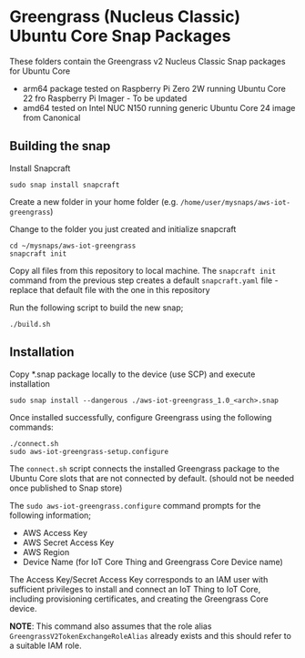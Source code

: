 # Greengrass (Nucleus Classic) Ubuntu Core Snap Packages

These folders contain the Greengrass v2 Nucleus Classic Snap packages for Ubuntu Core

- arm64 package tested on Raspberry Pi Zero 2W running Ubuntu Core 22 fro Raspberry Pi Imager - To be updated
- amd64 tested on Intel NUC N150 running generic Ubuntu Core 24 image from Canonical

## Building the snap

Install Snapcraft

    sudo snap install snapcraft

Create a new folder in your home folder (e.g. `/home/user/mysnaps/aws-iot-greengrass`)

Change to the folder you just created and initialize snapcraft

    cd ~/mysnaps/aws-iot-greengrass
    snapcraft init

Copy all files from this repository to local machine.  The `snapcraft init` command from the previous step creates a default `snapcraft.yaml` file - replace that default file with the one in this repository

Run the following script to build the new snap;

    ./build.sh

## Installation

Copy *.snap package locally to the device (use SCP) and execute installation

    sudo snap install --dangerous ./aws-iot-greengrass_1.0_<arch>.snap

Once installed successfully, configure Greengrass using the following commands:

    ./connect.sh
    sudo aws-iot-greengrass-setup.configure

The `connect.sh` script connects the installed Greengrass package to the Ubuntu Core slots that are not connected by default. (should not be needed once published to Snap store)

The `sudo aws-iot-greengrass.configure` command prompts for the following information;
- AWS Access Key
- AWS Secret Access Key
- AWS Region
- Device Name (for IoT Core Thing and Greengrass Core Device name)

The Access Key/Secret Access Key corresponds to an IAM user with sufficient privileges to install and connect an IoT Thing to IoT Core, including provisioning certificates, and creating the Greengrass Core device.  

**NOTE**: This command also assumes that the role alias `GreengrassV2TokenExchangeRoleAlias` already exists and this should refer to a suitable IAM role.



